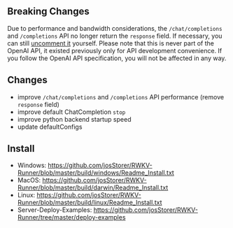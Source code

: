 ## Breaking Changes

Due to performance and bandwidth considerations, the `/chat/completions` and `/completions` API no longer return
the `response` field. If necessary, you can
still [uncomment it](https://github.com/josStorer/RWKV-Runner/commit/aecacde81927e26816558f1a629cdcf507b7cb5b) yourself.
Please note that this is never part of the OpenAI API, it existed previously only for API development
convenience. If you follow the OpenAI API specification, you will not be affected in any way.

## Changes

- improve `/chat/completions` and `/completions` API performance (remove `response` field)
- improve default ChatCompletion `stop`
- improve python backend startup speed
- update defaultConfigs

## Install

- Windows: https://github.com/josStorer/RWKV-Runner/blob/master/build/windows/Readme_Install.txt
- MacOS: https://github.com/josStorer/RWKV-Runner/blob/master/build/darwin/Readme_Install.txt
- Linux: https://github.com/josStorer/RWKV-Runner/blob/master/build/linux/Readme_Install.txt
- Server-Deploy-Examples: https://github.com/josStorer/RWKV-Runner/tree/master/deploy-examples